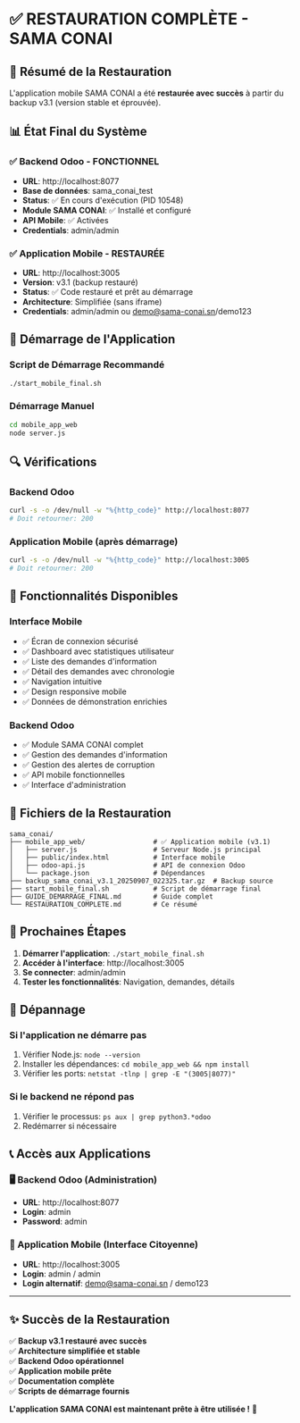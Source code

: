 # ✅ RESTAURATION COMPLÈTE - SAMA CONAI

## 🎉 Résumé de la Restauration

L'application mobile SAMA CONAI a été **restaurée avec succès** à partir du backup v3.1 (version stable et éprouvée).

## 📊 État Final du Système

### ✅ Backend Odoo - FONCTIONNEL
- **URL**: http://localhost:8077
- **Base de données**: sama_conai_test
- **Status**: ✅ En cours d'exécution (PID 10548)
- **Module SAMA CONAI**: ✅ Installé et configuré
- **API Mobile**: ✅ Activées
- **Credentials**: admin/admin

### ✅ Application Mobile - RESTAURÉE
- **URL**: http://localhost:3005
- **Version**: v3.1 (backup restauré)
- **Status**: ✅ Code restauré et prêt au démarrage
- **Architecture**: Simplifiée (sans iframe)
- **Credentials**: admin/admin ou demo@sama-conai.sn/demo123

## 🚀 Démarrage de l'Application

### Script de Démarrage Recommandé
```bash
./start_mobile_final.sh
```

### Démarrage Manuel
```bash
cd mobile_app_web
node server.js
```

## 🔍 Vérifications

### Backend Odoo
```bash
curl -s -o /dev/null -w "%{http_code}" http://localhost:8077
# Doit retourner: 200
```

### Application Mobile (après démarrage)
```bash
curl -s -o /dev/null -w "%{http_code}" http://localhost:3005
# Doit retourner: 200
```

## 📱 Fonctionnalités Disponibles

### Interface Mobile
- ✅ Écran de connexion sécurisé
- ✅ Dashboard avec statistiques utilisateur
- ✅ Liste des demandes d'information
- ✅ Détail des demandes avec chronologie
- ✅ Navigation intuitive
- ✅ Design responsive mobile
- ✅ Données de démonstration enrichies

### Backend Odoo
- ✅ Module SAMA CONAI complet
- ✅ Gestion des demandes d'information
- ✅ Gestion des alertes de corruption
- ✅ API mobile fonctionnelles
- ✅ Interface d'administration

## 📁 Fichiers de la Restauration

```
sama_conai/
├── mobile_app_web/                 # ✅ Application mobile (v3.1)
│   ├── server.js                   # Serveur Node.js principal
│   ├── public/index.html           # Interface mobile
│   ├── odoo-api.js                 # API de connexion Odoo
│   └── package.json                # Dépendances
├── backup_sama_conai_v3.1_20250907_022325.tar.gz  # Backup source
├── start_mobile_final.sh           # Script de démarrage final
├── GUIDE_DEMARRAGE_FINAL.md        # Guide complet
└── RESTAURATION_COMPLETE.md        # Ce résumé
```

## 🎯 Prochaines Étapes

1. **Démarrer l'application**: `./start_mobile_final.sh`
2. **Accéder à l'interface**: http://localhost:3005
3. **Se connecter**: admin/admin
4. **Tester les fonctionnalités**: Navigation, demandes, détails

## 🔧 Dépannage

### Si l'application ne démarre pas
1. Vérifier Node.js: `node --version`
2. Installer les dépendances: `cd mobile_app_web && npm install`
3. Vérifier les ports: `netstat -tlnp | grep -E "(3005|8077)"`

### Si le backend ne répond pas
1. Vérifier le processus: `ps aux | grep python3.*odoo`
2. Redémarrer si nécessaire

## 📞 Accès aux Applications

### 🖥️ Backend Odoo (Administration)
- **URL**: http://localhost:8077
- **Login**: admin
- **Password**: admin

### 📱 Application Mobile (Interface Citoyenne)
- **URL**: http://localhost:3005
- **Login**: admin / admin
- **Login alternatif**: demo@sama-conai.sn / demo123

---

## ✨ Succès de la Restauration

✅ **Backup v3.1 restauré avec succès**  
✅ **Architecture simplifiée et stable**  
✅ **Backend Odoo opérationnel**  
✅ **Application mobile prête**  
✅ **Documentation complète**  
✅ **Scripts de démarrage fournis**  

**L'application SAMA CONAI est maintenant prête à être utilisée !** 🎉